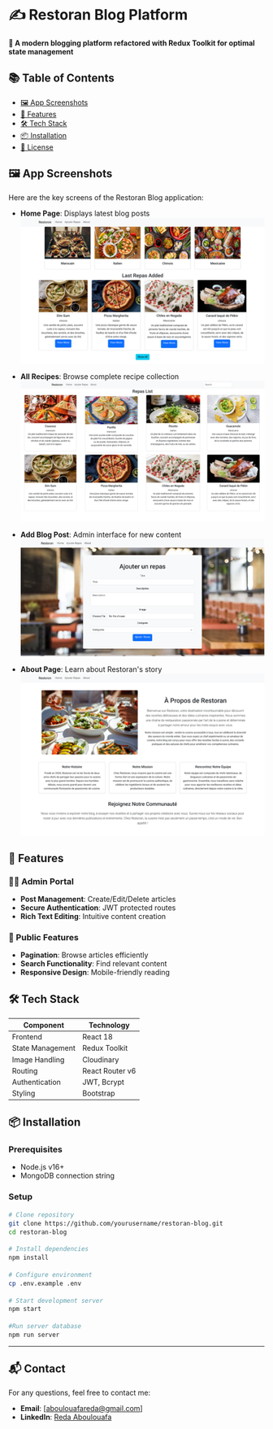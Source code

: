 # ✍️ Restoran Blog Platform

**🚀 A modern blogging platform refactored with Redux Toolkit for optimal state management**

## 📚 Table of Contents
- [🖼️ App Screenshots](#-app-screenshots)
- [🚀 Features](#-features)
- [🛠 Tech Stack](#-tech-stack)
- [📦 Installation](#-installation)
- [📝 License](#-license)

## 🖼️ App Screenshots

Here are the key screens of the Restoran Blog application:

- **Home Page**: Displays latest blog posts
    ![Home Page](/public/home-page.png)

- **All Recipes**: Browse complete recipe collection
    ![All Recipes](/public/all-recipes.png)

- **Add Blog Post**: Admin interface for new content
    ![Add Blog](/public/add-blog.png)

- **About Page**: Learn about Restoran's story
    ![About Page](/public/about-page.png)

## 🚀 Features

### 👨‍💼 Admin Portal
- **Post Management**: Create/Edit/Delete articles
- **Secure Authentication**: JWT protected routes
- **Rich Text Editing**: Intuitive content creation

### 👥 Public Features
- **Pagination**: Browse articles efficiently
- **Search Functionality**: Find relevant content
- **Responsive Design**: Mobile-friendly reading

## 🛠 Tech Stack

| Component       | Technology               |
|-----------------|--------------------------|
| Frontend        | React 18                 |
| State Management| Redux Toolkit            |
|Image Handling   | Cloudinary               |
| Routing         | React Router v6          |
| Authentication  | JWT, Bcrypt              |
| Styling         | Bootstrap                |

## 📦 Installation

### Prerequisites
- Node.js v16+
- MongoDB connection string

### Setup
```bash
# Clone repository
git clone https://github.com/yourusername/restoran-blog.git
cd restoran-blog

# Install dependencies
npm install

# Configure environment
cp .env.example .env

# Start development server
npm start

#Run server database
npm run server
```
---

## 📬 Contact

For any questions, feel free to contact me:

- **Email**: [aboulouafareda@gmail.com]
- **LinkedIn**: [Reda Aboulouafa](www.linkedin.com/in/reda-aboulouafa-993a11220)
